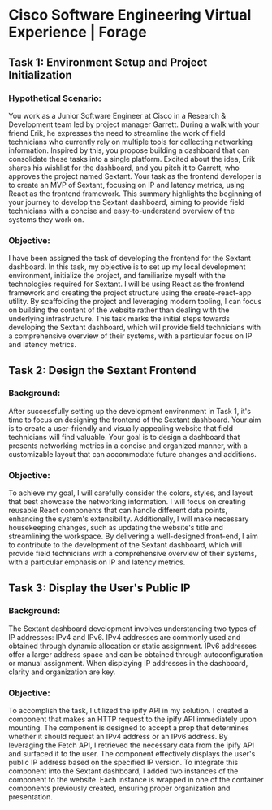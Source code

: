# Cisco Software Engineering Virtual Experience | Forage


## Task 1: Environment Setup and Project Initialization

### Hypothetical Scenario:

You work as a Junior Software Engineer at Cisco in a Research & Development team led by project manager Garrett. During a walk with your friend Erik, he expresses the need to streamline the work of field technicians who currently rely on multiple tools for collecting networking information. Inspired by this, you propose building a dashboard that can consolidate these tasks into a single platform. Excited about the idea, Erik shares his wishlist for the dashboard, and you pitch it to Garrett, who approves the project named Sextant. Your task as the frontend developer is to create an MVP of Sextant, focusing on IP and latency metrics, using React as the frontend framework. This summary highlights the beginning of your journey to develop the Sextant dashboard, aiming to provide field technicians with a concise and easy-to-understand overview of the systems they work on.


### Objective:

I have been assigned the task of developing the frontend for the Sextant dashboard. In this task, my objective is to set up my local development environment, initialize the project, and familiarize myself with the technologies required for Sextant. I will be using React as the frontend framework and creating the project structure using the create-react-app utility. By scaffolding the project and leveraging modern tooling, I can focus on building the content of the website rather than dealing with the underlying infrastructure. This task marks the initial steps towards developing the Sextant dashboard, which will provide field technicians with a comprehensive overview of their systems, with a particular focus on IP and latency metrics.


## Task 2: Design the Sextant Frontend

### Background: 

After successfully setting up the development environment in Task 1, it's time to focus on designing the frontend of the Sextant dashboard. Your aim is to create a user-friendly and visually appealing website that field technicians will find valuable. Your goal is to design a dashboard that presents networking metrics in a concise and organized manner, with a customizable layout that can accommodate future changes and additions.

### Objective:

To achieve my goal, I will carefully consider the colors, styles, and layout that best showcase the networking information. I will focus on creating reusable React components that can handle different data points, enhancing the system's extensibility. Additionally, I will make necessary housekeeping changes, such as updating the website's title and streamlining the workspace. By delivering a well-designed front-end, I aim to contribute to the development of the Sextant dashboard, which will provide field technicians with a comprehensive overview of their systems, with a particular emphasis on IP and latency metrics.

## Task 3: Display the User's Public IP

### Background: 
The Sextant dashboard development involves understanding two types of IP addresses: IPv4 and IPv6. IPv4 addresses are commonly used and obtained through dynamic allocation or static assignment. IPv6 addresses offer a larger address space and can be obtained through autoconfiguration or manual assignment. When displaying IP addresses in the dashboard, clarity and organization are key. 

### Objective: 
To accomplish the task, I utilized the ipify API in my solution. I created a component that makes an HTTP request to the ipify API immediately upon mounting. The component is designed to accept a prop that determines whether it should request an IPv4 address or an IPv6 address. By leveraging the Fetch API, I retrieved the necessary data from the ipify API and surfaced it to the user. The component effectively displays the user's public IP address based on the specified IP version. To integrate this component into the Sextant dashboard, I added two instances of the component to the website. Each instance is wrapped in one of the container components previously created, ensuring proper organization and presentation.